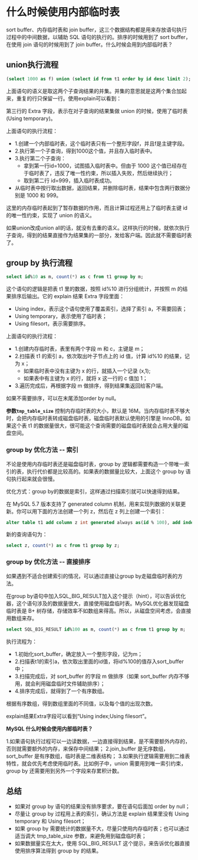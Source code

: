 # 什么时候使用内部临时表

 sort buffer、内存临时表和 join buffer，这三个数据结构都是用来存放语句执行过程中的中间数据，以辅助 SQL 语句的执行的。排序的时候用到了 sort buffer，在使用 join 语句的时候用到了 join buffer。什么时候会用到内部临时表？

## union执行流程

```sql
(select 1000 as f) union (select id from t1 order by id desc limit 2);
```

上面语句的语义是取这两个子查询结果的并集。并集的意思就是这两个集合加起来，重复的行只保留一行。使用explain可以看到：

第三行的 Extra 字段，表示在对子查询的结果集做 union 的时候，使用了临时表 (Using temporary)。

上面语句的执行流程：

* 1.创建一个内部临时表，这个临时表只有一个整形字段f，并且f是主键字段。
* 2.执行第一个子查询，得到1000这个值，并且存入临时表中。
* 3.执行第二个子查询：
  * 拿到第一行id=1000，试图插入临时表中。但由于 1000 这个值已经存在于临时表了，违反了唯一性约束，所以插入失败，然后继续执行；
  * 取到第二行 id=999，插入临时表成功。
* 从临时表中按行取出数据，返回结果，并删除临时表，结果中包含两行数据分别是 1000 和 999。

这里的内存临时表起到了暂存数据的作用，而且计算过程还用上了临时表主键 id 的唯一性约束，实现了 union 的语义。

如果union改成union all的话，就没有去重的语义。这样执行的时候，就依次执行子查询，得到的结果直接作为结果集的一部分，发给客户端。因此就不需要临时表了。

## group by 执行流程

```sql
select id%10 as m, count(*) as c from t1 group by m;
```

这个语句的逻辑是把表 t1 里的数据，按照 id%10 进行分组统计，并按照 m 的结果排序后输出。它的 explain 结果 Extra 字段里面：

* Using index，表示这个语句使用了覆盖索引，选择了索引 a，不需要回表；
* Using temporary，表示使用了临时表；
* Using filesort，表示需要排序。

上面语句的执行流程：

* 1.创建内存临时表，表里有两个字段 m 和 c，主键是 m；
* 2.扫描表 t1 的索引 a，依次取出叶子节点上的 id 值，计算 id%10 的结果，记为 x；
  * 如果临时表中没有主键为 x 的行，就插入一个记录 (x,1);
  * 如果表中有主键为 x 的行，就将 x 这一行的 c 值加 1；
* 3.遍历完成后，再根据字段 m 做排序，得到结果集返回给客户端。

如果不需要排序，可以在末尾添加order by null。

**参数`tmp_table_size`** 控制内存临时表的大小，默认是 16M。当内存临时表不够大时，会把内存临时表转成磁盘临时表，磁盘临时表默认使用的引擎是 InnoDB。如果这个表 t1 的数据量很大，很可能这个查询需要的磁盘临时表就会占用大量的磁盘空间。

### group by 优化方法 -- 索引

不论是使用内存临时表还是磁盘临时表，group by 逻辑都需要构造一个带唯一索引的表，执行代价都是比较高的。如果表的数据量比较大，上面这个 group by 语句执行起来就会很慢。

优化方式：group by的数据是索引，这样通过扫描索引就可以快速得到结果。

在 MySQL 5.7 版本支持了 generated column 机制，用来实现列数据的关联更新。你可以用下面的方法创建一个列 z，然后在 z 列上创建一个索引：

```sql
alter table t1 add column z int generated always as(id % 100), add index(z);
```

新的查询语句为：

```sql
select z, count(*) as c from t1 group by z;
```

### group by 优化方法 -- 直接排序

如果遇到不适合创建索引的情况，可以通过直接让group by走磁盘临时表的方法。

在group by语句中加入SQL_BIG_RESULT加入这个提示（hint），可以告诉优化器，这个语句涉及的数据量很大，直接使用磁盘临时表。MySQL优化器发现磁盘临时表是 B+ 树存储，存储效率不如数组来得高。所以，从磁盘空间考虑，会直接用数组来存。

```sql
select SQL_BIG_RESULT id%100 as m, count(*) as c from t1 group by m;
```

执行流程为：

* 1.初始化sort_buffer，确定放入一个整形字段，记为m；
* 2.扫描表t1的索引a，依次取出里面的id值，将id%100的值存入sort_buffer中；
* 3.扫描完成后，对 sort_buffer 的字段 m 做排序（如果 sort_buffer 内存不够用，就会利用磁盘临时文件辅助排序）；
* 4.排序完成后，就得到了一个有序数组。

根据有序数组，得到数组里面的不同值，以及每个值的出现次数。

explain结果Extra字段可以看到“Using index;Using filesort”。

**MySQL 什么时候会使用内部临时表？**

1.如果语句执行过程可以一边读数据，一边直接得到结果，是不需要额外内存的，否则就需要额外的内存，来保存中间结果；
2.join_buffer 是无序数组，sort_buffer 是有序数组，临时表是二维表结构；
3.如果执行逻辑需要用到二维表特性，就会优先考虑使用临时表。比如例子中，union 需要用到唯一索引约束， group by 还需要用到另外一个字段来存累积计数。

## 总结

* 如果对 group by 语句的结果没有排序要求，要在语句后面加 order by null；
* 尽量让 group by 过程用上表的索引，确认方法是 explain 结果里没有 Using temporary 和 Using filesort；
* 如果 group by 需要统计的数据量不大，尽量只使用内存临时表；也可以通过适当调大 tmp_table_size 参数，来避免用到磁盘临时表；
* 如果数据量实在太大，使用 SQL_BIG_RESULT 这个提示，来告诉优化器直接使用排序算法得到 group by 的结果。
